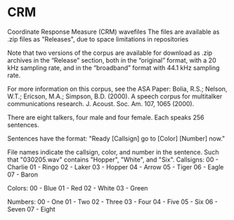 # CRM
Coordinate Response Measure (CRM) wavefiles
The files are available as .zip files as "Releases", due to space limitations in repositories

Note that two versions of the corpus are available for download as .zip archives in the “Release” section, both in the “original” format, with a 20 kHz sampling rate, and in the “broadband” format with 44.1 kHz sampling rate.

For more information on this corpus, see the ASA Paper:
Bolia, R.S.; Nelson, W.T.; Ericson, M.A.; Simpson, B.D. (2000).  A speech corpus for multitalker communications research.  J. Acoust. Soc. Am. 107, 1065 (2000).

There are eight talkers, four male and four female. Each speaks 256 sentences.

Sentences have the format:
  "Ready [Callsign] go to [Color] [Number] now."
  
File names indicate the callsign, color, and number in the sentence.
  Such that "030205.wav" contains "Hopper", "White", and "Six".
Callsigns: 
  00 - Charlie
  01 - Ringo
  02 - Laker
  03 - Hopper
  04 - Arrow
  05 - Tiger
  06 - Eagle
  07 - Baron

Colors:
  00 - Blue
  01 - Red
  02 - White
  03 - Green

Numbers:
  00 - One
  01 - Two
  02 - Three
  03 - Four
  04 - Five
  05 - Six
  06 - Seven
  07 - Eight

